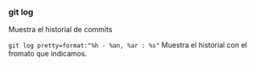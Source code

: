 ### git log
Muestra el historial de commits

`git log pretty=format:"%h - %an, %ar : %s"`
Muestra el historial con el fromato que indicamos.